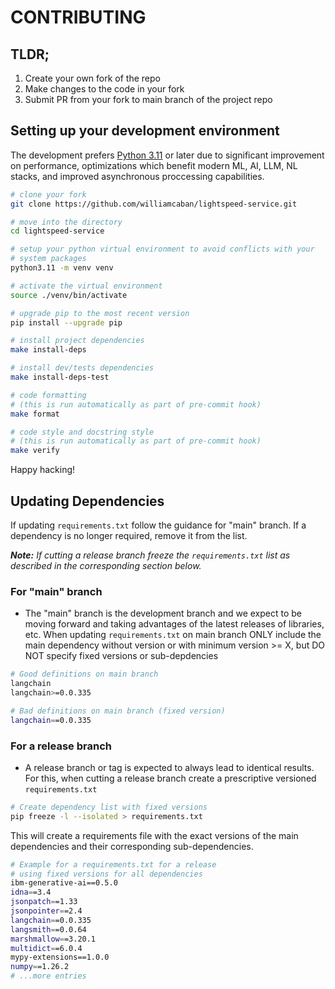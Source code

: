 # CONTRIBUTING

## TLDR;

1. Create your own fork of the repo
2. Make changes to the code in your fork
3. Submit PR from your fork to main branch of the project repo

## Setting up your development environment

The development prefers [Python 3.11](https://docs.python.org/3/whatsnew/3.11.html) or later due to significant improvement on performance, optimizations which benefit modern ML, AI, LLM, NL stacks, and improved asynchronous proccessing capabilities.

```bash
# clone your fork
git clone https://github.com/williamcaban/lightspeed-service.git

# move into the directory
cd lightspeed-service

# setup your python virtual environment to avoid conflicts with your
# system packages
python3.11 -m venv venv

# activate the virtual environment
source ./venv/bin/activate

# upgrade pip to the most recent version
pip install --upgrade pip

# install project dependencies
make install-deps

# install dev/tests dependencies
make install-deps-test

# code formatting
# (this is run automatically as part of pre-commit hook)
make format

# code style and docstring style
# (this is run automatically as part of pre-commit hook)
make verify

```

Happy hacking!

## Updating Dependencies

If updating `requirements.txt` follow the guidance for "main" branch. If a dependency is no longer required, remove it from the list.

***Note:*** *If cutting a release branch freeze the `requirements.txt` list as described in the corresponding section below.*

### For "main" branch
- The "main" branch is the development branch and we expect to be moving forward and taking advantages of the latest releases of libraries, etc. When updating `requirements.txt` on main branch ONLY include the main dependency without version or with minimum version >= X, but DO NOT specify fixed versions or sub-depdencies

```bash
# Good definitions on main branch
langchain
langchain>=0.0.335

# Bad definitions on main branch (fixed version)
langchain==0.0.335
```

### For a release branch
- A release branch or tag is expected to always lead to identical results. For this, when cutting a release branch create a prescriptive versioned `requirements.txt`

```bash
# Create dependency list with fixed versions
pip freeze -l --isolated > requirements.txt
```

This will create a requirements file with the exact versions of the main dependencies and their corresponding sub-dependencies. 

```bash
# Example for a requirements.txt for a release
# using fixed versions for all dependencies
ibm-generative-ai==0.5.0
idna==3.4
jsonpatch==1.33
jsonpointer==2.4
langchain==0.0.335
langsmith==0.0.64
marshmallow==3.20.1
multidict==6.0.4
mypy-extensions==1.0.0
numpy==1.26.2
# ...more entries
```
